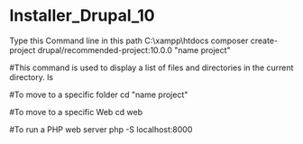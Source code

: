 # Installer_Drupal_10

Type this Command line in this path C:\xampp\htdocs
composer create-project drupal/recommended-project:10.0.0 "name project"

#This command is used to display a list of files and directories in the current directory.
ls

#To move to a specific folder
cd "name project"

#To move to a specific Web
cd web

#To run a PHP web server
php -S localhost:8000

